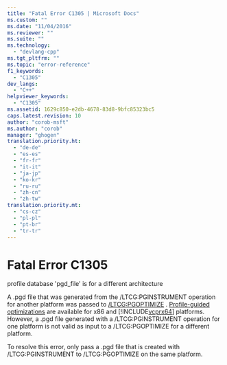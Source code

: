 ```yaml
---
title: "Fatal Error C1305 | Microsoft Docs"
ms.custom: ""
ms.date: "11/04/2016"
ms.reviewer: ""
ms.suite: ""
ms.technology: 
  - "devlang-cpp"
ms.tgt_pltfrm: ""
ms.topic: "error-reference"
f1_keywords: 
  - "C1305"
dev_langs: 
  - "C++"
helpviewer_keywords: 
  - "C1305"
ms.assetid: 1629c850-e2db-4678-83d8-9bfc85323bc5
caps.latest.revision: 10
author: "corob-msft"
ms.author: "corob"
manager: "ghogen"
translation.priority.ht: 
  - "de-de"
  - "es-es"
  - "fr-fr"
  - "it-it"
  - "ja-jp"
  - "ko-kr"
  - "ru-ru"
  - "zh-cn"
  - "zh-tw"
translation.priority.mt: 
  - "cs-cz"
  - "pl-pl"
  - "pt-br"
  - "tr-tr"
---
```

# Fatal Error C1305
profile database 'pgd_file' is for a different architecture  
  
 A .pgd file that was generated from the /LTCG:PGINSTRUMENT operation for another platform was passed to [/LTCG:PGOPTIMIZE](../../build/reference/ltcg-link-time-code-generation.md) . [Profile-guided optimizations](../../build/reference/profile-guided-optimizations.md) are available for x86 and [!INCLUDE[vcprx64](../../assembler/inline/includes/vcprx64_md.md)] platforms. However, a .pgd file generated with a /LTCG:PGINSTRUMENT operation for one platform is not valid as input to a /LTCG:PGOPTIMIZE for a different platform.  
  
 To resolve this error, only pass a .pgd file that is created with /LTCG:PGINSTRUMENT to /LTCG:PGOPTIMIZE on the same platform.
